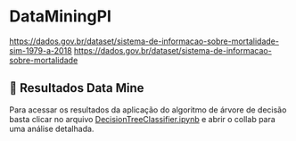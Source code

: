 # DataMiningPI
https://dados.gov.br/dataset/sistema-de-informacao-sobre-mortalidade-sim-1979-a-2018
https://dados.gov.br/dataset/sistema-de-informacao-sobre-mortalidade

## 📝 Resultados Data Mine

Para acessar os resultados da aplicação do algoritmo de árvore de decisão basta clicar no arquivo [DecisionTreeClassifier.ipynb](https://github.com/jfdac11/DataMiningPI/blob/develop/DecisionTreeClassifier.ipynb) e abrir o collab para uma análise detalhada.
